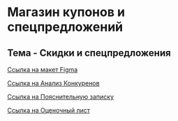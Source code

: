 # Магазин купонов и спецпредложений

## Тема - 	Скидки и спецпредложения

[Ссылка на макет Figma](https://www.figma.com/file/6TwNvIJ2lYhNK5dOpFbJBf/Stallion?node-id=0%3A1)

[Ссылка на Анализ Конкуренов](https://docs.google.com/spreadsheets/d/1T0HnLARGz-KNV0TAvZYTc2SteY1BZPI_5IdaBStIRaY/edit#gid=0)

[Ссылка на Пояснительную записку](https://drive.google.com/file/d/1dFDznIv1zUaD4mKFGD80CH_Mya3dp_SG/view?usp=sharing)

[Ссылка на Оценочный лист](https://drive.google.com/file/d/1zLI-p7f52b2xaVNkkKmYJcnMGy7snT1H/view?usp=sharing)
